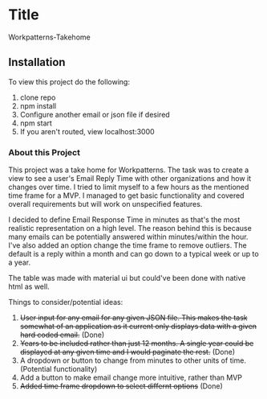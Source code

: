 # Title

Workpatterns-Takehome

## Installation

To view this project do the following:
1. clone repo
2. npm install
3. Configure another email or json file if desired
4. npm start
5. If you aren't routed, view localhost:3000

### About this Project

This project was a take home for Workpatterns. The task was to create a view to see a user's Email Reply Time with other organizations and how it changes over time. I tried to limit myself to a few hours as the mentioned time frame for a MVP. I managed to get basic functionality and covered overall requirements but will work on unspecified features. 

I decided to define Email Response Time in minutes as that's the most realistic representation on a high level. 
The reason behind this is because many emails can be potentially answered within minutes/within the hour. I've also added an option change the time frame to remove outliers. The default is a reply within a month and can go down to a typical week or up to a year.

The table was made with material ui but could've been done with native html as well. 

Things to consider/potential ideas:
1. ~~User input for any email for any given JSON file. This makes the task somewhat of an application as it current only displays data with a given hard coded email.~~ (Done)
2. ~~Years to be included rather than just 12 months. A single year could be displayed at any given time and I would paginate the rest.~~ (Done) 
3. A dropdown or button to change from minutes to other units of time. (Potential functionality)
4. Add a button to make email change more intuitive, rather than MVP
5. ~~Added time frame dropdown to select differnt options~~ (Done)
